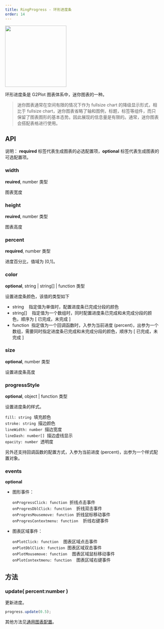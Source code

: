 ```yaml
---
title: RingProgress - 环形进度条
order: 14
---
```


<img src="https://gw.alipayobjects.com/mdn/rms_d314dd/afts/img/A*4TyJT7-iB4wAAAAAAAAAAABkARQnAQ" width="200">

环形进度条是 G2Plot 图表体系中，迷你图表的一种。

> 迷你图表通常在空间有限的情况下作为 fullsize chart 的降级显示形式，相比于 fullsize chart，迷你图表省略了轴和图例，标题，标签等组件，而只保留了图表图形的基本态势。因此展现的信息量是有限的。通常，迷你图表会搭配表格进行使用。

## API

说明： **required** 标签代表生成图表的必选配置项，**optional** 标签代表生成图表的可选配置项。

### width

**reuired**, number 类型

图表宽度

### height

**reuired**, number 类型

图表高度

### percent

**required**, number 类型

进度百分比，值域为 [0,1]。

### color

**optional**, string | string[] | function 类型

设置进度条颜色，该值的类型如下

- string    指定值为单值时，配置进度条已完成分段的颜色
- string[]    指定值为一个数组时，同时配置进度条已完成和未完成分段的颜色，顺序为 [ 已完成，未完成 ]
- function  指定值为一个回调函数时，入参为当前进度 (percent)，出参为一个数组，需要同时指定进度条已完成和未完成分段的颜色，顺序为 [ 已完成，未完成 ]

### size

**optional**, number 类型

设置进度条高度

### progressStyle

**optional**, object | function 类型

设置进度条的样式。

`fill: string`  填充颜色<br />
`stroke: string`  描边颜色<br />
`lineWidth: number`  描边宽度<br />
`lineDash: number[]`  描边虚线显示<br />
`opacity: number`  透明度

另外还支持回调函数的配置方式，入参为当前进度 (percent)，出参为一个样式配置对象。

### events

**optional**

- 图形事件：

  `onProgressClick: function`  折线点击事件<br />
  `onProgresDblClick: function`    折线双击事件<br />
  `onProgresMousemove: function`  折线鼠标移动事件<br />
  `onProgresContextmenu: function`    折线右键事件<br />

- 图表区域事件：

  `onPlotClick: function`    图表区域点击事件<br />
  `onPlotDblClick: function`  图表区域双击事件<br />
  `onPlotMousemove: function`    图表区域鼠标移动事件<br />
  `onPlotContextmenu: function`    图表区域右键事件

## 方法

### update( percent:number )

更新进度。

```js
progress.update(0.5);
```

其他方法见[通用图表配置](../general-config.zh.md)。
